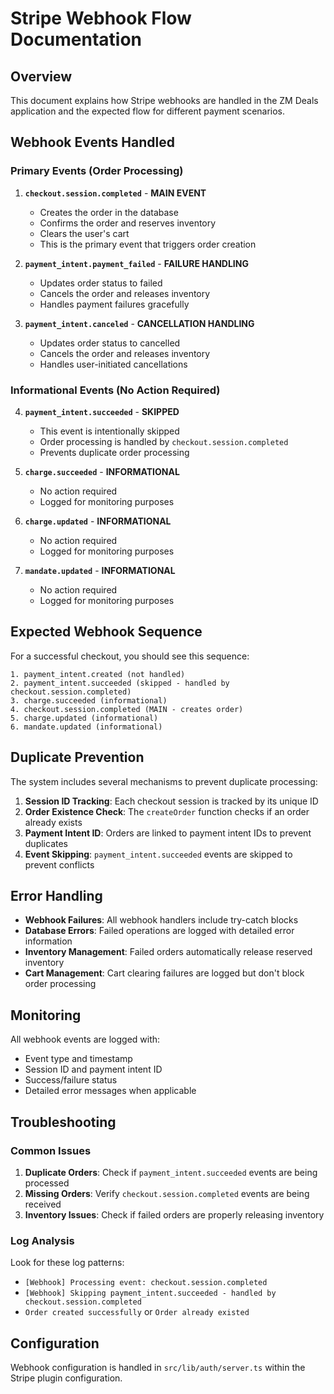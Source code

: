 # Stripe Webhook Flow Documentation

## Overview

This document explains how Stripe webhooks are handled in the ZM Deals application and the expected flow for different payment scenarios.

## Webhook Events Handled

### Primary Events (Order Processing)

1. **`checkout.session.completed`** - **MAIN EVENT**
   - Creates the order in the database
   - Confirms the order and reserves inventory
   - Clears the user's cart
   - This is the primary event that triggers order creation

2. **`payment_intent.payment_failed`** - **FAILURE HANDLING**
   - Updates order status to failed
   - Cancels the order and releases inventory
   - Handles payment failures gracefully

3. **`payment_intent.canceled`** - **CANCELLATION HANDLING**
   - Updates order status to cancelled
   - Cancels the order and releases inventory
   - Handles user-initiated cancellations

### Informational Events (No Action Required)

4. **`payment_intent.succeeded`** - **SKIPPED**
   - This event is intentionally skipped
   - Order processing is handled by `checkout.session.completed`
   - Prevents duplicate order processing

5. **`charge.succeeded`** - **INFORMATIONAL**
   - No action required
   - Logged for monitoring purposes

6. **`charge.updated`** - **INFORMATIONAL**
   - No action required
   - Logged for monitoring purposes

7. **`mandate.updated`** - **INFORMATIONAL**
   - No action required
   - Logged for monitoring purposes

## Expected Webhook Sequence

For a successful checkout, you should see this sequence:

```
1. payment_intent.created (not handled)
2. payment_intent.succeeded (skipped - handled by checkout.session.completed)
3. charge.succeeded (informational)
4. checkout.session.completed (MAIN - creates order)
5. charge.updated (informational)
6. mandate.updated (informational)
```

## Duplicate Prevention

The system includes several mechanisms to prevent duplicate processing:

1. **Session ID Tracking**: Each checkout session is tracked by its unique ID
2. **Order Existence Check**: The `createOrder` function checks if an order already exists
3. **Payment Intent ID**: Orders are linked to payment intent IDs to prevent duplicates
4. **Event Skipping**: `payment_intent.succeeded` events are skipped to prevent conflicts

## Error Handling

- **Webhook Failures**: All webhook handlers include try-catch blocks
- **Database Errors**: Failed operations are logged with detailed error information
- **Inventory Management**: Failed orders automatically release reserved inventory
- **Cart Management**: Cart clearing failures are logged but don't block order processing

## Monitoring

All webhook events are logged with:
- Event type and timestamp
- Session ID and payment intent ID
- Success/failure status
- Detailed error messages when applicable

## Troubleshooting

### Common Issues

1. **Duplicate Orders**: Check if `payment_intent.succeeded` events are being processed
2. **Missing Orders**: Verify `checkout.session.completed` events are being received
3. **Inventory Issues**: Check if failed orders are properly releasing inventory

### Log Analysis

Look for these log patterns:
- `[Webhook] Processing event: checkout.session.completed`
- `[Webhook] Skipping payment_intent.succeeded - handled by checkout.session.completed`
- `Order created successfully` or `Order already existed`

## Configuration

Webhook configuration is handled in `src/lib/auth/server.ts` within the Stripe plugin configuration. 
